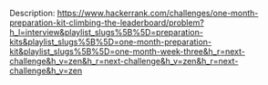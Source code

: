 Description:
https://www.hackerrank.com/challenges/one-month-preparation-kit-climbing-the-leaderboard/problem?h_l=interview&playlist_slugs%5B%5D=preparation-kits&playlist_slugs%5B%5D=one-month-preparation-kit&playlist_slugs%5B%5D=one-month-week-three&h_r=next-challenge&h_v=zen&h_r=next-challenge&h_v=zen&h_r=next-challenge&h_v=zen